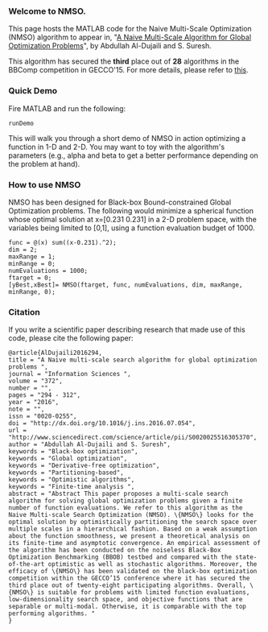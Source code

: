 ### Welcome to NMSO.
This page hosts the MATLAB code for the Naive Multi-Scale Optimization (NMSO) algorithm to appear in, "[A Naive Multi-Scale Algorithm for Global Optimization Problems](http://www.sciencedirect.com/science/article/pii/S0020025516305370)", by Abdullah Al-Dujaili and S. Suresh.

This algorithm has secured the **third** place out of **28** algorithms in the BBComp competition in GECCO'15.
For more details, please refer to [this](http://bbcomp.ini.rub.de/results/BBComp2015GECCO/summary.html).
### Quick Demo
Fire MATLAB and run the following:
~~~
runDemo
~~~
This will walk you through a short demo of NMSO in action optimizing a function in 1-D and 2-D. You may want to toy with the algorithm's parameters (e.g., alpha and beta to get a better performance depending on the problem at hand).

### How to use NMSO

NMSO has been designed for Black-box Bound-constrained Global Optimization problems. The following would minimize a spherical function whose optimal solution at x=[0.231 0.231] in a 2-D problem space, with the variables being limited to [0,1], using a function evaluation budget of 1000.

~~~
func = @(x) sum((x-0.231).^2);
dim = 2;
maxRange = 1;
minRange = 0;
numEvaluations = 1000;
ftarget = 0;
[yBest,xBest]= NMSO(ftarget, func, numEvaluations, dim, maxRange, minRange, 0);
~~~

### Citation

If you write a scientific paper describing research that made use of this code, please cite the following paper:

~~~
@article{AlDujaili2016294,
title = "A Naive multi-scale search algorithm for global optimization problems ",
journal = "Information Sciences ",
volume = "372",
number = "",
pages = "294 - 312",
year = "2016",
note = "",
issn = "0020-0255",
doi = "http://dx.doi.org/10.1016/j.ins.2016.07.054",
url = "http://www.sciencedirect.com/science/article/pii/S0020025516305370",
author = "Abdullah Al-Dujaili and S. Suresh",
keywords = "Black-box optimization",
keywords = "Global optimization",
keywords = "Derivative-free optimization",
keywords = "Partitioning-based",
keywords = "Optimistic algorithms",
keywords = "Finite-time analysis ",
abstract = "Abstract This paper proposes a multi-scale search algorithm for solving global optimization problems given a finite number of function evaluations. We refer to this algorithm as the Naive Multi-scale Search Optimization (NMSO). \{NMSO\} looks for the optimal solution by optimistically partitioning the search space over multiple scales in a hierarchical fashion. Based on a weak assumption about the function smoothness, we present a theoretical analysis on its finite-time and asymptotic convergence. An empirical assessment of the algorithm has been conducted on the noiseless Black-Box Optimization Benchmarking (BBOB) testbed and compared with the state-of-the-art optimistic as well as stochastic algorithms. Moreover, the efficacy of \{NMSO\} has been validated on the black-box optimization competition within the GECCO’15 conference where it has secured the third place out of twenty-eight participating algorithms. Overall, \{NMSO\} is suitable for problems with limited function evaluations, low-dimensionality search space, and objective functions that are separable or multi-modal. Otherwise, it is comparable with the top performing algorithms. "
}
~~~
